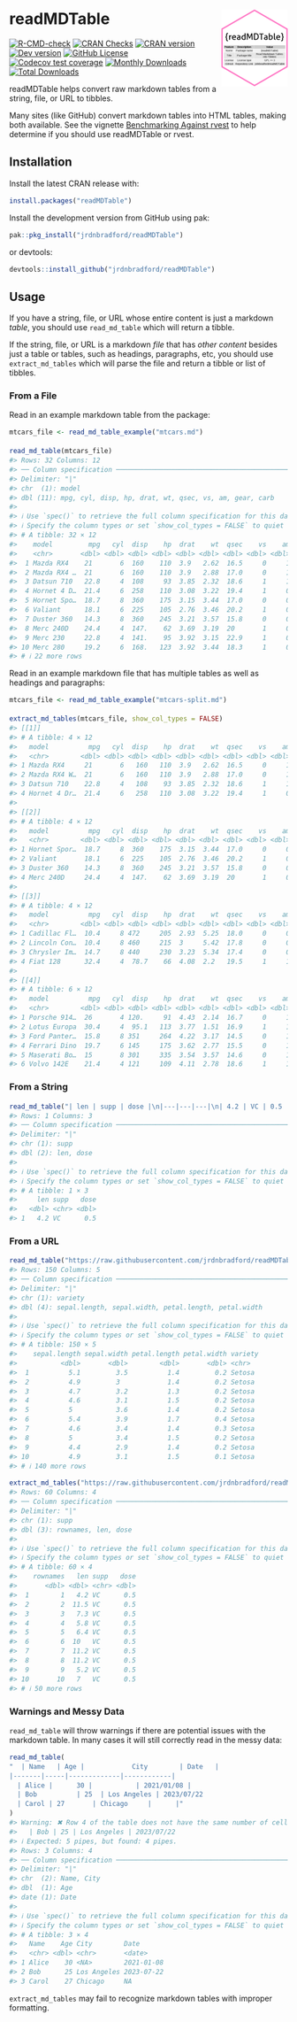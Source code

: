 
# readMDTable <a href="https://jrdnbradford.github.io/readMDTable/"><img src="man/figures/logo.png" align="right" height="139" alt="readMDTable website" /></a>

<!-- badges: start -->

[![R-CMD-check](https://github.com/jrdnbradford/readMDTable/actions/workflows/R-CMD-check.yaml/badge.svg)](https://github.com/jrdnbradford/readMDTable/actions/workflows/R-CMD-check.yaml)
[![CRAN
Checks](https://badges.cranchecks.info/summary/readMDTable.svg?label=CRAN%20Status)](https://cran.r-project.org/web/checks/check_results_readMDTable.html)
[![CRAN
version](https://img.shields.io/cran/v/readMDTable?logo=R&label=CRAN%20Version)](https://CRAN.R-project.org/package=readMDTable)
[![Dev
version](https://img.shields.io/github/r-package/v/jrdnbradford/readMDTable/main?label=Dev%20Version&logo=github&labelColor=3e474f&logoColor=959da5)](https://github.com/jrdnbradford/readMDTable)
[![GitHub
License](https://img.shields.io/github/license/jrdnbradford/readMDTable?logo=GNU&label=License)](https://www.gnu.org/licenses/gpl-3.0)
[![Codecov test
coverage](https://codecov.io/gh/jrdnbradford/readMDTable/graph/badge.svg)](https://app.codecov.io/gh/jrdnbradford/readMDTable)
[![Monthly
Downloads](https://cranlogs.r-pkg.org/badges/readMDTable?color=ff69b4)](https://cran.r-project.org/web/packages/readMDTable/index.html)
[![Total
Downloads](https://cranlogs.r-pkg.org/badges/grand-total/readMDTable?color=ff69b4)](https://cran.r-project.org/web/packages/readMDTable/index.html)
<!-- badges: end -->

readMDTable helps convert raw markdown tables from a string, file, or
URL to tibbles.

Many sites (like GitHub) convert markdown tables into HTML tables,
making both available. See the vignette [Benchmarking Against
rvest](https://jrdnbradford.github.io/readMDTable/articles/rvest-benchmarks.html)
to help determine if you should use readMDTable or rvest.

## Installation

Install the latest CRAN release with:

``` r
install.packages("readMDTable")
```

Install the development version from GitHub using pak:

``` r
pak::pkg_install("jrdnbradford/readMDTable")
```

or devtools:

``` r
devtools::install_github("jrdnbradford/readMDTable")
```

## Usage

If you have a string, file, or URL whose entire content is just a
markdown *table*, you should use `read_md_table` which will return a
tibble.

If the string, file, or URL is a markdown *file* that has *other
content* besides just a table or tables, such as headings, paragraphs,
etc, you should use `extract_md_tables` which will parse the file and
return a tibble or list of tibbles.

### From a File

Read in an example markdown table from the package:

``` r
mtcars_file <- read_md_table_example("mtcars.md")

read_md_table(mtcars_file)
#> Rows: 32 Columns: 12
#> ── Column specification ────────────────────────────────────────────────────────
#> Delimiter: "|"
#> chr  (1): model
#> dbl (11): mpg, cyl, disp, hp, drat, wt, qsec, vs, am, gear, carb
#> 
#> ℹ Use `spec()` to retrieve the full column specification for this data.
#> ℹ Specify the column types or set `show_col_types = FALSE` to quiet this message.
#> # A tibble: 32 × 12
#>    model         mpg   cyl  disp    hp  drat    wt  qsec    vs    am  gear  carb
#>    <chr>       <dbl> <dbl> <dbl> <dbl> <dbl> <dbl> <dbl> <dbl> <dbl> <dbl> <dbl>
#>  1 Mazda RX4    21       6  160    110  3.9   2.62  16.5     0     1     4     4
#>  2 Mazda RX4 …  21       6  160    110  3.9   2.88  17.0     0     1     4     4
#>  3 Datsun 710   22.8     4  108     93  3.85  2.32  18.6     1     1     4     1
#>  4 Hornet 4 D…  21.4     6  258    110  3.08  3.22  19.4     1     0     3     1
#>  5 Hornet Spo…  18.7     8  360    175  3.15  3.44  17.0     0     0     3     2
#>  6 Valiant      18.1     6  225    105  2.76  3.46  20.2     1     0     3     1
#>  7 Duster 360   14.3     8  360    245  3.21  3.57  15.8     0     0     3     4
#>  8 Merc 240D    24.4     4  147.    62  3.69  3.19  20       1     0     4     2
#>  9 Merc 230     22.8     4  141.    95  3.92  3.15  22.9     1     0     4     2
#> 10 Merc 280     19.2     6  168.   123  3.92  3.44  18.3     1     0     4     4
#> # ℹ 22 more rows
```

Read in an example markdown file that has multiple tables as well as
headings and paragraphs:

``` r
mtcars_file <- read_md_table_example("mtcars-split.md")

extract_md_tables(mtcars_file, show_col_types = FALSE)
#> [[1]]
#> # A tibble: 4 × 12
#>   model          mpg   cyl  disp    hp  drat    wt  qsec    vs    am  gear  carb
#>   <chr>        <dbl> <dbl> <dbl> <dbl> <dbl> <dbl> <dbl> <dbl> <dbl> <dbl> <dbl>
#> 1 Mazda RX4     21       6   160   110  3.9   2.62  16.5     0     1     4     4
#> 2 Mazda RX4 W…  21       6   160   110  3.9   2.88  17.0     0     1     4     4
#> 3 Datsun 710    22.8     4   108    93  3.85  2.32  18.6     1     1     4     1
#> 4 Hornet 4 Dr…  21.4     6   258   110  3.08  3.22  19.4     1     0     3     1
#> 
#> [[2]]
#> # A tibble: 4 × 12
#>   model          mpg   cyl  disp    hp  drat    wt  qsec    vs    am  gear  carb
#>   <chr>        <dbl> <dbl> <dbl> <dbl> <dbl> <dbl> <dbl> <dbl> <dbl> <dbl> <dbl>
#> 1 Hornet Spor…  18.7     8  360    175  3.15  3.44  17.0     0     0     3     2
#> 2 Valiant       18.1     6  225    105  2.76  3.46  20.2     1     0     3     1
#> 3 Duster 360    14.3     8  360    245  3.21  3.57  15.8     0     0     3     4
#> 4 Merc 240D     24.4     4  147.    62  3.69  3.19  20       1     0     4     2
#> 
#> [[3]]
#> # A tibble: 4 × 12
#>   model          mpg   cyl  disp    hp  drat    wt  qsec    vs    am  gear  carb
#>   <chr>        <dbl> <dbl> <dbl> <dbl> <dbl> <dbl> <dbl> <dbl> <dbl> <dbl> <dbl>
#> 1 Cadillac Fl…  10.4     8 472     205  2.93  5.25  18.0     0     0     3     4
#> 2 Lincoln Con…  10.4     8 460     215  3     5.42  17.8     0     0     3     4
#> 3 Chrysler Im…  14.7     8 440     230  3.23  5.34  17.4     0     0     3     4
#> 4 Fiat 128      32.4     4  78.7    66  4.08  2.2   19.5     1     1     4     1
#> 
#> [[4]]
#> # A tibble: 6 × 12
#>   model          mpg   cyl  disp    hp  drat    wt  qsec    vs    am  gear  carb
#>   <chr>        <dbl> <dbl> <dbl> <dbl> <dbl> <dbl> <dbl> <dbl> <dbl> <dbl> <dbl>
#> 1 Porsche 914…  26       4 120.     91  4.43  2.14  16.7     0     1     5     2
#> 2 Lotus Europa  30.4     4  95.1   113  3.77  1.51  16.9     1     1     5     2
#> 3 Ford Panter…  15.8     8 351     264  4.22  3.17  14.5     0     1     5     4
#> 4 Ferrari Dino  19.7     6 145     175  3.62  2.77  15.5     0     1     5     6
#> 5 Maserati Bo…  15       8 301     335  3.54  3.57  14.6     0     1     5     8
#> 6 Volvo 142E    21.4     4 121     109  4.11  2.78  18.6     1     1     4     2
```

### From a String

``` r
read_md_table("| len | supp | dose |\n|---|---|---|\n| 4.2 | VC | 0.5 |")
#> Rows: 1 Columns: 3
#> ── Column specification ────────────────────────────────────────────────────────
#> Delimiter: "|"
#> chr (1): supp
#> dbl (2): len, dose
#> 
#> ℹ Use `spec()` to retrieve the full column specification for this data.
#> ℹ Specify the column types or set `show_col_types = FALSE` to quiet this message.
#> # A tibble: 1 × 3
#>     len supp   dose
#>   <dbl> <chr> <dbl>
#> 1   4.2 VC      0.5
```

### From a URL

``` r
read_md_table("https://raw.githubusercontent.com/jrdnbradford/readMDTable/main/inst/extdata/iris.md")
#> Rows: 150 Columns: 5
#> ── Column specification ────────────────────────────────────────────────────────
#> Delimiter: "|"
#> chr (1): variety
#> dbl (4): sepal.length, sepal.width, petal.length, petal.width
#> 
#> ℹ Use `spec()` to retrieve the full column specification for this data.
#> ℹ Specify the column types or set `show_col_types = FALSE` to quiet this message.
#> # A tibble: 150 × 5
#>    sepal.length sepal.width petal.length petal.width variety
#>           <dbl>       <dbl>        <dbl>       <dbl> <chr>  
#>  1          5.1         3.5          1.4         0.2 Setosa 
#>  2          4.9         3            1.4         0.2 Setosa 
#>  3          4.7         3.2          1.3         0.2 Setosa 
#>  4          4.6         3.1          1.5         0.2 Setosa 
#>  5          5           3.6          1.4         0.2 Setosa 
#>  6          5.4         3.9          1.7         0.4 Setosa 
#>  7          4.6         3.4          1.4         0.3 Setosa 
#>  8          5           3.4          1.5         0.2 Setosa 
#>  9          4.4         2.9          1.4         0.2 Setosa 
#> 10          4.9         3.1          1.5         0.1 Setosa 
#> # ℹ 140 more rows
```

``` r
extract_md_tables("https://raw.githubusercontent.com/jrdnbradford/readMDTable/main/inst/extdata/ToothGrowth.md")
#> Rows: 60 Columns: 4
#> ── Column specification ────────────────────────────────────────────────────────
#> Delimiter: "|"
#> chr (1): supp
#> dbl (3): rownames, len, dose
#> 
#> ℹ Use `spec()` to retrieve the full column specification for this data.
#> ℹ Specify the column types or set `show_col_types = FALSE` to quiet this message.
#> # A tibble: 60 × 4
#>    rownames   len supp   dose
#>       <dbl> <dbl> <chr> <dbl>
#>  1        1   4.2 VC      0.5
#>  2        2  11.5 VC      0.5
#>  3        3   7.3 VC      0.5
#>  4        4   5.8 VC      0.5
#>  5        5   6.4 VC      0.5
#>  6        6  10   VC      0.5
#>  7        7  11.2 VC      0.5
#>  8        8  11.2 VC      0.5
#>  9        9   5.2 VC      0.5
#> 10       10   7   VC      0.5
#> # ℹ 50 more rows
```

### Warnings and Messy Data

`read_md_table` will throw warnings if there are potential issues with
the markdown table. In many cases it will still correctly read in the
messy data:

``` r
read_md_table(
"  | Name   | Age |            City        | Date   |
|-------|-----|-------------|------------|
  | Alice |      30 |           | 2021/01/08 |
  | Bob          | 25  | Los Angeles | 2023/07/22      
  | Carol | 27       | Chicago     |      |"
)
#> Warning: ✖ Row 4 of the table does not have the same number of cells as the header row:
#>   | Bob | 25 | Los Angeles | 2023/07/22
#> ℹ Expected: 5 pipes, but found: 4 pipes.
#> Rows: 3 Columns: 4
#> ── Column specification ────────────────────────────────────────────────────────
#> Delimiter: "|"
#> chr  (2): Name, City
#> dbl  (1): Age
#> date (1): Date
#> 
#> ℹ Use `spec()` to retrieve the full column specification for this data.
#> ℹ Specify the column types or set `show_col_types = FALSE` to quiet this message.
#> # A tibble: 3 × 4
#>   Name    Age City        Date      
#>   <chr> <dbl> <chr>       <date>    
#> 1 Alice    30 <NA>        2021-01-08
#> 2 Bob      25 Los Angeles 2023-07-22
#> 3 Carol    27 Chicago     NA
```

`extract_md_tables` may fail to recognize markdown tables with improper
formatting.
